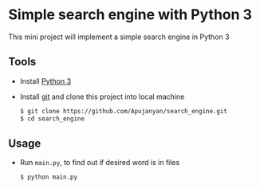 # Simple search engine with Python 3

This mini project will implement a simple search engine in Python 3

## Tools

- Install [Python 3](https://www.python.org/)
- Install [git](https://git-scm.com/) and clone this project into local machine

    ```bash
    $ git clone https://github.com/Apujanyan/search_engine.git
    $ cd search_engine
    ```

## Usage

- Run `main.py`, to find out if desired word is in files

    ```	bash
    $ python main.py
    ```
